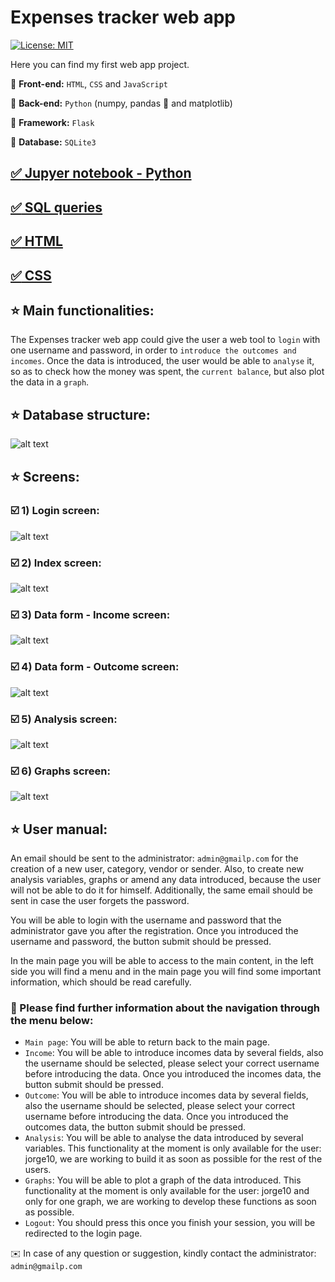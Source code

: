 # Expenses tracker web app

[![License: MIT](https://img.shields.io/badge/License-MIT-yellow.svg)](https://opensource.org/licenses/MIT)

Here you can find my first web app project.

 :round_pushpin: **Front-end:** `HTML`, `CSS` and `JavaScript`

 :round_pushpin: **Back-end:** `Python` (numpy, pandas  :panda_face: and matplotlib)

 :round_pushpin: **Framework:** `Flask`

 :round_pushpin: **Database:** `SQLite3`

## [:white_check_mark: Jupyer notebook - Python](https://github.com/lajobu/Expenses_tracker/blob/master/expenses_tracker.ipynb)
## [:white_check_mark: SQL queries](https://github.com/lajobu/Expenses_tracker/tree/master/SQL)
## [:white_check_mark: HTML](https://github.com/lajobu/Expenses_tracker/tree/master/templates)
## [:white_check_mark: CSS](https://github.com/lajobu/Expenses_tracker/tree/master/static/css)

##  :star: Main functionalities:

The Expenses tracker web app could give the user a web tool to `login` with one username and
password, in order to `introduce the outcomes and incomes`. Once the data is introduced, the
user would be able to `analyse` it, so as to check how the money was spent, the `current balance`,
but also plot the data in a `graph`.

##  :star: Database structure: 

![alt text](https://github.com/lajobu/Expenses_tracker/blob/master/Screens/Database.png)

##  :star: Screens:

###  :ballot_box_with_check: 1) Login screen:

![alt text](https://github.com/lajobu/Expenses_tracker/blob/master/Screens/Login.png)

###  :ballot_box_with_check: 2) Index screen:

![alt text](https://github.com/lajobu/Expenses_tracker/blob/master/Screens/Index.png)

###  :ballot_box_with_check: 3) Data form - Income screen:

![alt text](https://github.com/lajobu/Expenses_tracker/blob/master/Screens/Income.png)

###  :ballot_box_with_check: 4) Data form - Outcome screen:

![alt text](https://github.com/lajobu/Expenses_tracker/blob/master/Screens/Outcome.png)

###  :ballot_box_with_check: 5) Analysis screen:

![alt text](https://github.com/lajobu/Expenses_tracker/blob/master/Screens/Analysis.png)

###  :ballot_box_with_check: 6) Graphs screen:

![alt text](https://github.com/lajobu/Expenses_tracker/blob/master/Screens/Graphs.png)

##  :star: User manual:

An email should be sent to the administrator: `admin@gmailp.com` for the creation of a new
user, category, vendor or sender. Also, to create new analysis variables, graphs or amend any
data introduced, because the user will not be able to do it for himself. Additionally, the same
email should be sent in case the user forgets the password.

You will be able to login with the username and password that the administrator gave you
after the registration. Once you introduced the username and password, the button submit
should be pressed.

In the main page you will be able to access to the main content, in the left side you will find a
menu and in the main page you will find some important information, which should be read
carefully.

###  :star2: Please find further information about the navigation through the menu below:

* `Main page`: You will be able to return back to the main page.
* `Income`: You will be able to introduce incomes data by several fields, also the
username should be selected, please select your correct username before introducing
the data. Once you introduced the incomes data, the button submit should be pressed.
* `Outcome`: You will be able to introduce incomes data by several fields, also the
username should be selected, please select your correct username before introducing
the data. Once you introduced the outcomes data, the button submit should be pressed.
* `Analysis`: You will be able to analyse the data introduced by several variables. This
functionality at the moment is only available for the user: jorge10, we are working to
build it as soon as possible for the rest of the users.
* `Graphs`: You will be able to plot a graph of the data introduced. This functionality at
the moment is only available for the user: jorge10 and only for one graph, we are
working to develop these functions as soon as possible.
* `Logout`: You should press this once you finish your session, you will be redirected to
the login page.

 :envelope: In case of any question or suggestion, kindly contact the administrator: `admin@gmailp.com`

